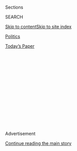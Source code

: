 <div id="app">

<div>

<div>

<div>

<div class="NYTAppHideMasthead css-1q2w90k e1suatyy0">

<div class="section css-ui9rw0 e1suatyy2">

<div class="css-eph4ug er09x8g0">

<div class="css-6n7j50">

</div>

<span class="css-1dv1kvn">Sections</span>

<div class="css-10488qs">

<span class="css-1dv1kvn">SEARCH</span>

</div>

[Skip to content](#site-content)[Skip to site
index](#site-index)

</div>

<div id="masthead-section-label" class="css-1wr3we4 eaxe0e00">

[Politics](https://www.nytimes3xbfgragh.onion/section/politics)

</div>

<div class="css-10698na e1huz5gh0">

</div>

</div>

<div id="masthead-bar-one" class="section hasLinks css-15hmgas e1csuq9d3">

<div class="css-uqyvli e1csuq9d0">

</div>

<div class="css-1uqjmks e1csuq9d1">

</div>

<div class="css-9e9ivx">

[](https://myaccount.nytimes3xbfgragh.onion/auth/login?response_type=cookie&client_id=vi)

</div>

<div class="css-1bvtpon e1csuq9d2">

[Today’s
Paper](https://www.nytimes3xbfgragh.onion/section/todayspaper)

</div>

</div>

</div>

</div>

<div data-aria-hidden="false">

<div id="site-content" data-role="main">

<div>

<div class="css-1aor85t" style="opacity:0.000000001;z-index:-1;visibility:hidden">

<div class="css-1hqnpie">

<div class="css-epjblv">

<span class="css-17xtcya">[Politics](/section/politics)</span><span class="css-x15j1o">|</span><span class="css-fwqvlz">Republicans
Have Forgotten They Hate
Deficits</span>

</div>

<div class="css-k008qs">

<div class="css-1iwv8en">

<span class="css-18z7m18"></span>

<div>

</div>

</div>

<span class="css-1n6z4y">https://nyti.ms/2BWxwm2</span>

<div class="css-1705lsu">

<div class="css-4xjgmj">

<div class="css-4skfbu" data-role="toolbar" data-aria-label="Social Media Share buttons, Save button, and Comments Panel with current comment count" data-testid="share-tools">

  - 
  - 
  - 
  - 
    
    <div class="css-6n7j50">
    
    </div>

  - 
  - 

</div>

</div>

</div>

</div>

</div>

</div>

<div class="css-13pd83m">

</div>

<div id="top-wrapper" class="css-1sy8kpn">

<div id="top-slug" class="css-l9onyx">

Advertisement

</div>

[Continue reading the main
story](#after-top)

<div class="ad top-wrapper" style="text-align:center;height:100%;display:block;min-height:250px">

<div id="top" class="place-ad" data-position="top" data-size-key="top">

</div>

</div>

<div id="after-top">

</div>

</div>

<div id="sponsor-wrapper" class="css-1hyfx7x">

<div id="sponsor-slug" class="css-19vbshk">

Supported by

</div>

[Continue reading the main
story](#after-sponsor)

<div id="sponsor" class="ad sponsor-wrapper" style="text-align:center;height:100%;display:block">

</div>

<div id="after-sponsor">

</div>

</div>

News Analysis

<div class="css-1vkm6nb ehdk2mb0">

# Republicans Have Forgotten They Hate Deficits

</div>

<div class="css-79elbk" data-testid="photoviewer-wrapper">

<div class="css-z3e15g" data-testid="photoviewer-wrapper-hidden">

</div>

<div class="css-1a48zt4 ehw59r15" data-testid="photoviewer-children">

![<span class="css-16f3y1r e13ogyst0" data-aria-hidden="true">House
Budget Committee staffers delivered President Trump’s financial year
2019 budget on Capitol
Hill.</span><span class="css-cnj6d5 e1z0qqy90" itemprop="copyrightHolder"><span class="css-1ly73wi e1tej78p0">Credit...</span><span><span>Eric
Thayer for The New York
Times</span></span></span>](https://static01.graylady3jvrrxbe.onion/images/2018/02/13/business/13DC-CONSERVATIVEECON1/merlin_133710765_b49bff91-6f13-4f1e-b3b4-493939222539-articleLarge.jpg?quality=75&auto=webp&disable=upscale)

</div>

</div>

<div class="css-xt80pu e12qa4dv0">

<div class="css-18e8msd">

<div class="css-vp77d3 epjyd6m0">

<div class="css-1baulvz">

By <span class="css-1baulvz last-byline" itemprop="name">Jim
Tankersley</span>

</div>

</div>

  - Feb. 13,
    2018

  - 
    
    <div class="css-4xjgmj">
    
    <div class="css-d8bdto" data-role="toolbar" data-aria-label="Social Media Share buttons, Save button, and Comments Panel with current comment count" data-testid="share-tools">
    
      - 
      - 
      - 
      - 
        
        <div class="css-6n7j50">
        
        </div>
    
      - 
      - 
    
    </div>
    
    </div>

</div>

</div>

<div class="section meteredContent css-1r7ky0e" name="articleBody" itemprop="articleBody">

<div class="css-1fanzo5 StoryBodyCompanionColumn">

<div class="css-53u6y8">

WASHINGTON — Since the 2008 financial crisis, conservative economists
and Republican politicians have claimed several policy errors were
holding back economic growth and contributing to a painfully slow
recovery, including lackluster wage growth. The government was spending
too much, it was borrowing too much and it was sowing “uncertainty” in
the business world with expiring tax cuts and other bitter policy
battles, they said.

If Republican leaders still believe that, they’re not acting like it.

In a year of controlling power in Washington, President Trump and
Republicans in Congress have run up federal spending, approved
deficit-swelling tax cuts and presided over a marked increase in “policy
uncertainty” in the economy. They still talk about the importance of
fiscal discipline, but they have yet to enforce it.

The [$4.4 trillion budget Mr. Trump released on
Monday](https://www.whitehouse.gov/wp-content/uploads/2018/02/budget-fy2019.pdf)
spends as much over 10 years as any budget offered by President Barack
Obama, whose policies Republicans blamed for ballooning the size of the
federal government and hobbling the economy. It does not attempt to
achieve balance at the end of that time, despite optimistic [economic
growth projections that far
exceed](https://www.whitehouse.gov/wp-content/uploads/2018/02/spec-fy2019.pdf)
what most economists say is possible.

Instead, it projects that deficits will grow $7 trillion over the next
decade as the United States continues borrowing huge sums of money — a
number that could double if the administration turns out to be
overestimating economic growth and if the $3 trillion in spending cuts
the White House has floated do not materialize in Congress.

</div>

</div>

<div class="css-1fanzo5 StoryBodyCompanionColumn">

<div class="css-53u6y8">

The promised $3 trillion in nonmilitary spending cuts do not appear to
be high priorities for the president or Republican leaders. A key
proposal for self-imposed fiscal restraint, the so-called “two penny
plan” that would reduce nondefense discretionary spending by 2 percent a
year, is a holdover from last year’s budget proposal. Americans have
heard almost nothing about it from the White House in the intervening
year. Mr. Trump has talked a bit more about his “welfare reform”
ambitions to help cut federal costs but, again, has not mounted a
serious pressure campaign to urge Congress to enact them.

Congressional Republicans appear unlikely to even attempt to pass a
budget resolution that could allow them to push cuts of that sort
through the Senate without any Democratic votes, having reserved that
move last year not for spending cuts, but for tax cuts that the Joint
Committee on Taxation estimates will add more than $1 trillion to the
national debt, even after accounting for increased economic growth.

The most energy the party put last year into actually reducing spending
and deficits was its attempted repeal of the Affordable Care Act, which
failed after three Republicans defected. Mr. Trump’s budget assumes that
effort will now succeed, somehow. Party leaders have downplayed
suggestions floated by Speaker Paul D. Ryan of Wisconsin, among others,
that Congress could move this year to reduce future spending on safety
net programs such as Medicare and Social Security.

“Republicans will still tell you that runaway spending hurts the
economy,” said Brian Riedl, a senior fellow at the conservative
Manhattan Institute who is a former chief economist for Senator Rob
Portman, Republican of Ohio. But the party, he said, “isn’t even talking
about Social Security and Medicare reform anymore. And that to me is the
sea change. There’s no constituency for it, and Republicans have
essentially given up.”

While Mr. Trump has pushed to freeze or roll back regulations in
Washington, his election — and the unpredictability of his
administration — has coincided with a resurgence of uncertainty in the
United States.

</div>

</div>

<div class="css-1fanzo5 StoryBodyCompanionColumn">

<div class="css-53u6y8">

Since Mr. Trump won election in November 2016, an [index of economic
policy uncertainty](http://www.policyuncertainty.com/us_monthly.html),
developed by economists from Stanford University, the University of
Chicago and Northwestern University, has jumped 25 percent from its
average level for the preceding four years. Mr. Trump has regularly
dangled the possibility of quitting the North American Free Trade
Agreement, for example, and his signature tax law sets all of its
individual cuts, and a key business provision, to expire in a few years.

Democrats look at that evolution and see Republicans revealing a new set
of economic preferences for the Trump era: lower taxes, less regulation,
more federal spending — including an infrastructure proposal that could
further swell the deficit — and mounting piles of federal debt.

That combination looks less like the economics of the Tea Party, circa
2010, and more like the policies of President George W. Bush — the very
policies that [conservatives blamed for their party losing its
way](http://www.washingtonpost.com/wp-dyn/content/article/2006/05/10/AR2006051002040.html),
and control of Congress, in 2006.

“On certainty, smaller deficits and less government spending, I do see
shifts,” said Michael R. Strain, an economist at the conservative
American Enterprise Institute. “But I don’t think those shifts are as
significant as many are making them out to be. George W. Bush inherited
a budget surplus and left large deficits. He expanded Medicare without
paying for it. Dick Cheney said ‘deficits don’t matter.’ Reagan said
that the deficit is big enough to take care of itself. The G.O.P. has
not restrained federal spending when it has held the White House.”

The official line, from the White House to congressional leadership, is
that Republicans remain committed to spending restraint, but have been
forced by Democrats to cut deals that run up more spending. That is
their rationale for [last week’s
agreement](https://www.nytimes3xbfgragh.onion/2018/02/08/us/politics/congress-budget-deal-vote.html)
to lift Obama-era restraints on defense and nondefense discretionary
spending by $300 billion, in order to secure the defense spending
increases that conservatives say are crucial to national security. (Many
also contend that the new tax law will generate enough growth to offset
any lost federal revenues, although no detailed independent analysis
supports that
claim.)

</div>

</div>

<div class="css-1sngw6j">

[](https://www.nytimes3xbfgragh.onion/interactive/2018/02/08/us/politics/budget-deficits-debt-bipartisan-spending-bill.html)

<div class="css-1eoytci">

![](https://static01.graylady3jvrrxbe.onion/images/2018/02/08/us/politics/budget-deficits-debt-bipartisan-spending-bill-1518122535885/budget-deficits-debt-bipartisan-spending-bill-1518122535885-articleLarge-v2.png)

</div>

<div class="css-1rha1bf">

## Budget Deficits Are Projected to Balloon Under the Bipartisan Spending Deal

The two-year budget agreement reached by Senate leaders would contribute
hundreds of billions of dollars to federal deficits.

</div>

</div>

<div class="css-1fanzo5 StoryBodyCompanionColumn">

<div class="css-53u6y8">

Some leading conservative economists say the party has not lost its core
convictions on spending and debt, which, they contend, remain solely a
problem of rising safety net spending in the years to come as the
population ages and the [Baby Boom
generation](https://www.washingtonpost.com/posteverything/wp/2015/11/05/baby-boomers-are-whats-wrong-with-americas-economy/?utm_term=.bc489318a19c)
retires from the work force.

</div>

</div>

<div class="css-1fanzo5 StoryBodyCompanionColumn">

<div class="css-53u6y8">

“I think their view all along has been that spending and debt are not
immediate threats to growth,” said John H. Cochrane, an economist who is
a senior fellow at Stanford University’s Hoover Institution. “They know
that right now, a fundamental reform of entitlements won’t happen. So,
they have avoided weekly chaos and gotten needed military spending
through by opening the spending bill, and they got an important
reduction in growth-distorting marginal corporate rates through by
accepting a bit more deficits. They know that can’t be the end of the
story.”

Mr. Cochrane likened the economic threat of rising spending and debt to
living on an earthquake fault, poised to rumble at any moment. He said
those risks may be making markets “jittery”, and that Republicans may be
running out of time to follow through on their convictions, but he
expressed hope that Republicans and Democrats might find a way to work
together to reduce future spending growth.

Republicans [declined to make such an agreement under Mr.
Obama](http://www.nytimes3xbfgragh.onion/2012/04/01/magazine/obama-vs-boehner-who-killed-the-debt-deal.html),
who was willing to reduce Social Security spending but wanted to
increase taxes as part of a deal. They seem unlikely to make that gamble
now under Mr. Trump, who, many conservative economists note, promised in
his campaign not to touch Social Security or Medicare, and whose actions
during last year’s Obamacare repeal debate left some Republican leaders
feeling scarred.

“When push came to shove last year, he [described entitlement reforms as
‘mean,’](https://www.usatoday.com/story/news/politics/onpolitics/2017/06/13/trump-told-senators-obamacare-repeal-bill-he-once-celebrated-mean/102826114/)
and completely cut their legs out from under them,” said Douglas
Holtz-Eakin, an economist who advised President Bush and is now
president of the conservative American Action Forum. “So where do they
go from there, with any confidence?”

The president continues to send mixed signals. On the first page of his
budget released Monday, he warned that “the current fiscal path is
unsustainable, and future generations deserve better.” But late last
month, in his State of the Union address, deficits and debt [were not at
the top of Mr. Trump’s
mind](https://www.huffingtonpost.com/entry/trump-deficits-debt-state-of-the-union_us_5a71d823e4b0be822ba25139).
His was the first such speech in a generation not to mention those
issues at all.

</div>

</div>

</div>

<div>

</div>

<div>

</div>

<div>

</div>

<div>

<div id="bottom-wrapper" class="css-1ede5it">

<div id="bottom-slug" class="css-l9onyx">

Advertisement

</div>

[Continue reading the main
story](#after-bottom)

<div id="bottom" class="ad bottom-wrapper" style="text-align:center;height:100%;display:block;min-height:90px">

</div>

<div id="after-bottom">

</div>

</div>

</div>

</div>

</div>

## Site Index

<div>

</div>

## Site Information Navigation

  - [© <span>2020</span> <span>The New York Times
    Company</span>](https://help.nytimes3xbfgragh.onion/hc/en-us/articles/115014792127-Copyright-notice)

<!-- end list -->

  - [NYTCo](https://www.nytco.com/)
  - [Contact
    Us](https://help.nytimes3xbfgragh.onion/hc/en-us/articles/115015385887-Contact-Us)
  - [Work with us](https://www.nytco.com/careers/)
  - [Advertise](https://nytmediakit.com/)
  - [T Brand Studio](http://www.tbrandstudio.com/)
  - [Your Ad
    Choices](https://www.nytimes3xbfgragh.onion/privacy/cookie-policy#how-do-i-manage-trackers)
  - [Privacy](https://www.nytimes3xbfgragh.onion/privacy)
  - [Terms of
    Service](https://help.nytimes3xbfgragh.onion/hc/en-us/articles/115014893428-Terms-of-service)
  - [Terms of
    Sale](https://help.nytimes3xbfgragh.onion/hc/en-us/articles/115014893968-Terms-of-sale)
  - [Site
    Map](https://spiderbites.nytimes3xbfgragh.onion)
  - [Help](https://help.nytimes3xbfgragh.onion/hc/en-us)
  - [Subscriptions](https://www.nytimes3xbfgragh.onion/subscription?campaignId=37WXW)

</div>

</div>

</div>

</div>
